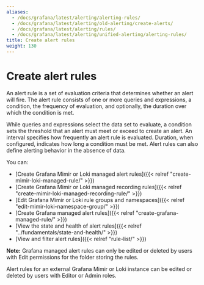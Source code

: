 ```yaml
---
aliases:
  - /docs/grafana/latest/alerting/alerting-rules/
  - /docs/grafana/latest/alerting/old-alerting/create-alerts/
  - /docs/grafana/latest/alerting/rules/
  - /docs/grafana/latest/alerting/unified-alerting/alerting-rules/
title: Create alert rules
weight: 130
---
```


# Create alert rules

An alert rule is a set of evaluation criteria that determines whether an alert will fire. The alert rule consists of one or more queries and expressions, a condition, the frequency of evaluation, and optionally, the duration over which the condition is met.

While queries and expressions select the data set to evaluate, a condition sets the threshold that an alert must meet or exceed to create an alert. An interval specifies how frequently an alert rule is evaluated. Duration, when configured, indicates how long a condition must be met. Alert rules can also define alerting behavior in the absence of data.

You can:

- [Create Grafana Mimir or Loki managed alert rules]({{< relref "create-mimir-loki-managed-rule/" >}})
- [Create Grafana Mimir or Loki managed recording rules]({{< relref "create-mimir-loki-managed-recording-rule/" >}})
- [Edit Grafana Mimir or Loki rule groups and namespaces]({{< relref "edit-mimir-loki-namespace-group/" >}})
- [Create Grafana managed alert rules]({{< relref "create-grafana-managed-rule/" >}})
- [View the state and health of alert rules]({{< relref "../fundamentals/state-and-health/" >}})
- [View and filter alert rules]({{< relref "rule-list/" >}})

**Note:**
Grafana managed alert rules can only be edited or deleted by users with Edit permissions for the folder storing the rules.

Alert rules for an external Grafana Mimir or Loki instance can be edited or deleted by users with Editor or Admin roles.

